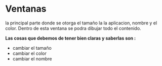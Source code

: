 # Ventanas

la principal parte donde se otorga el tamaño la la aplicacion, nombre y el color.
Dentro de esta ventana se podra dibujar todo el contenido.

**Las cosas que debemos de tener bien claras y saberlas son :**

* cambiar el tamaño
* cambiar el color
* cambiar el nombre